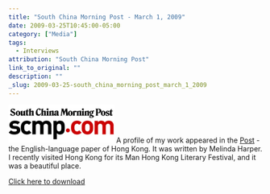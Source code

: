 ```yaml
---
title: "South China Morning Post - March 1, 2009"
date: 2009-03-25T10:45:00-05:00
category: ["Media"]
tags:
  - Interviews
attribution: "South China Morning Post"
link_to_original: ""
description: ""
_slug: 2009-03-25-south_china_morning_post_march_1_2009
---
```


![image](/uploads/logo_scmp.gif) A profile of my work appeared in the [Post](http://www.scmp.com/portal/site/SCMP/ "the Post") - the English-language paper of Hong Kong. It was written by Melinda Harper. I recently visited Hong Kong for its Man Hong Kong Literary Festival, and it was a beautiful place.

[Click here to download](/uploads/MinJinSCMP.pdf)
